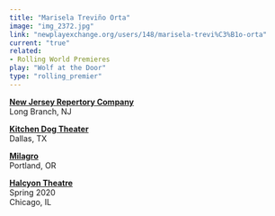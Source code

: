 ```yaml
---
title: "Marisela Treviño Orta"
image: "img_2372.jpg"
link: "newplayexchange.org/users/148/marisela-trevi%C3%B1o-orta"
current: "true"
related:
- Rolling World Premieres
play: "Wolf at the Door"
type: "rolling_premier"
---
```


[**New Jersey Repertory Company**](http://www.njrep.org/plays/wolf.htm)\
Long Branch, NJ

[**Kitchen Dog Theater**](https://www.kitchendogtheater.org/wolf)\
Dallas, TX

[**Milagro**](https://milagro.org/event/wolf-at-the-door/)\
Portland, OR

[**Halcyon Theatre**](https://halcyontheatre.org/productions/wolf)\
Spring 2020\
Chicago, IL
